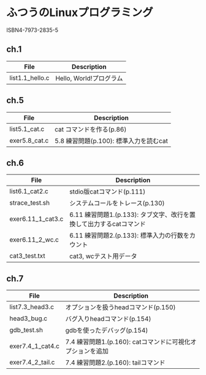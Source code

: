 # ふつうのLinuxプログラミング
ISBN4-7973-2835-5

## ch.1
  |File             |Description|
  |---              |---|
  |list1.1_hello.c  |Hello, World!プログラム|

## ch.5
  |File             |Description|
  |---              |---|
  |list5.1_cat.c    |cat コマンドを作る(p.86)|
  |exer5.8_cat.c    |5.8 練習問題(p.100): 標準入力を読むcat|

## ch.6
  |File             |Description|
  |---              |---|
  |list6.1_cat2.c   |stdio版catコマンド(p.111)|
  |strace_test.sh   |システムコールをトレース(p.130)|
  |exer6.11_1_cat3.c|6.11 練習問題1.(p.133): タブ文字、改行を置換して出力するcatコマンド|
  |exer6.11_2_wc.c  |6.11 練習問題2.(p.133): 標準入力の行数をカウント|
  |cat3_test.txt    |cat3, wcテスト用データ|

## ch.7
  |File             |Description|
  |---              |---|
  |list7.3_head3.c  |オプションを扱うheadコマンド(p.150)|
  |head3_bug.c      |バグ入りheadコマンド(p.154)|
  |gdb_test.sh      |gdbを使ったデバッグ(p.154)|
  |exer7.4_1_cat4.c |7.4 練習問題1.(p.160): catコマンドに可視化オプションを追加|
  |exer7.4_2_tail.c |7.4 練習問題2.(p.160): tailコマンド|
